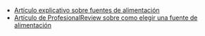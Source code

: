 - [Artículo explicativo sobre fuentes de alimentación](https://www.intel.la/content/www/xl/es/gaming/resources/power-supply.html)
- [Artículo de ProfesionalReview sobre como elegir una fuente de alimentación](https://www.profesionalreview.com/2020/12/13/elegir-una-fuente-de-alimentacion-en-5-pasos/)

